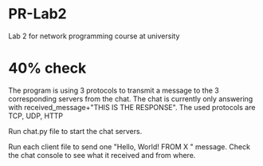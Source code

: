 # PR-Lab2
Lab 2 for network programming course at university

# 40% check
The program is using 3 protocols to transmit a message to the 3 corresponding servers from the chat.
The chat is currently only answering with received_message+"THIS IS THE RESPONSE".
The used protocols are TCP, UDP, HTTP

Run chat.py file to start the chat servers.  

Run each client file to send one "Hello, World! FROM X " message. Check the chat console to see what it received and from where.
